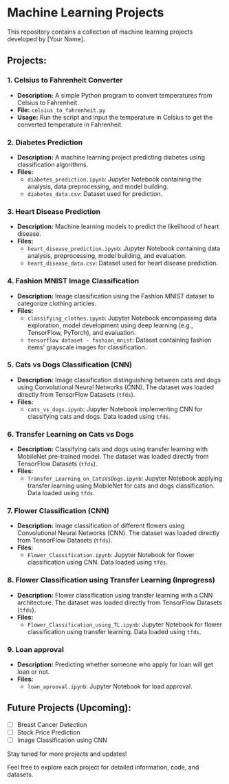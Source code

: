 # Machine Learning Projects

This repository contains a collection of machine learning projects developed by [Your Name].

## Projects:

### 1. Celsius to Fahrenheit Converter

- **Description:** A simple Python program to convert temperatures from Celsius to Fahrenheit.
- **File:** `celsius_to_fahrenheit.py`
- **Usage:** Run the script and input the temperature in Celsius to get the converted temperature in Fahrenheit.

### 2. Diabetes Prediction

- **Description:** A machine learning project predicting diabetes using classification algorithms.
- **Files:** 
  - `diabetes_prediction.ipynb`: Jupyter Notebook containing the analysis, data preprocessing, and model building.
  - `diabetes_data.csv`: Dataset used for prediction.

### 3. Heart Disease Prediction

- **Description:** Machine learning models to predict the likelihood of heart disease.
- **Files:** 
  - `heart_disease_prediction.ipynb`: Jupyter Notebook containing data analysis, preprocessing, model building, and evaluation.
  - `heart_disease_data.csv`: Dataset used for heart disease prediction.

### 4. Fashion MNIST Image Classification

- **Description:** Image classification using the Fashion MNIST dataset to categorize clothing articles.
- **Files:**
  - `classifying_clothes.ipynb`: Jupyter Notebook encompassing data exploration, model development using deep learning (e.g., TensorFlow, PyTorch), and evaluation.
  - `tensorflow dataset - fashion_mnist`: Dataset containing fashion items' grayscale images for classification.

### 5. Cats vs Dogs Classification (CNN)

- **Description:** Image classification distinguishing between cats and dogs using Convolutional Neural Networks (CNN). The dataset was loaded directly from TensorFlow Datasets (`tfds`).
- **Files:**
  - `cats_vs_dogs.ipynb`: Jupyter Notebook implementing CNN for classifying cats and dogs. Data loaded using `tfds`.

### 6. Transfer Learning on Cats vs Dogs

- **Description:** Classifying cats and dogs using transfer learning with MobileNet pre-trained model. The dataset was loaded directly from TensorFlow Datasets (`tfds`).
- **Files:**
  - `Transfer_Learning_on_CatsVsDogs.ipynb`: Jupyter Notebook applying transfer learning using MobileNet for cats and dogs classification. Data loaded using `tfds`.

### 7. Flower Classification (CNN)

- **Description:** Image classification of different flowers using Convolutional Neural Networks (CNN). The dataset was loaded directly from TensorFlow Datasets (`tfds`).
- **Files:**
  - `Flower_Classification.ipynb`: Jupyter Notebook for flower classification using CNN. Data loaded using `tfds`.

### 8. Flower Classification using Transfer Learning (Inprogress)

- **Description:** Flower classification using transfer learning with a CNN architecture. The dataset was loaded directly from TensorFlow Datasets (`tfds`).
- **Files:**
  - `Flower_Classification_using_TL.ipynb`: Jupyter Notebook for flower classification using transfer learning. Data loaded using `tfds`.
 
### 9. Loan approval

- **Description:** Predicting whether someone who apply for loan will get loan or not.
- **Files:**
  - `loan_aprooval.ipynb`: Jupyter Notebook for load approval.
 

## Future Projects (Upcoming):

- [ ] Breast Cancer Detection
- [ ] Stock Price Prediction
- [ ] Image Classification using CNN

Stay tuned for more projects and updates!

Feel free to explore each project for detailed information, code, and datasets.
